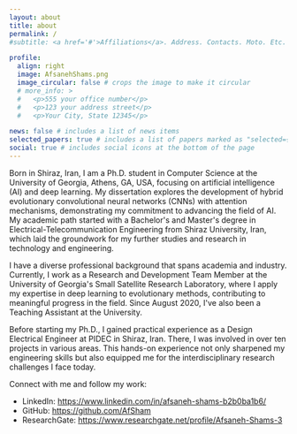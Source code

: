 ```yaml
---
layout: about
title: about
permalink: /
#subtitle: <a href='#'>Affiliations</a>. Address. Contacts. Moto. Etc.

profile:
  align: right
  image: AfsanehShams.png
  image_circular: false # crops the image to make it circular
  # more_info: >
  #   <p>555 your office number</p>
  #   <p>123 your address street</p>
  #   <p>Your City, State 12345</p>

news: false # includes a list of news items
selected_papers: true # includes a list of papers marked as "selected={true}"
social: true # includes social icons at the bottom of the page
---
```



Born in Shiraz, Iran, I am a Ph.D. student in Computer Science at the University of Georgia, Athens, GA, USA, focusing on artificial intelligence (AI) and deep learning. My dissertation explores the development of hybrid evolutionary convolutional neural networks (CNNs) with attention mechanisms, demonstrating my commitment to advancing the field of AI. My academic path started with a Bachelor's and Master's degree in Electrical-Telecommunication Engineering from Shiraz University, Iran, which laid the groundwork for my further studies and research in technology and engineering.

I have a diverse professional background that spans academia and industry. Currently, I work as a Research and Development Team Member at the University of Georgia's Small Satellite Research Laboratory, where I apply my expertise in deep learning to evolutionary methods, contributing to meaningful progress in the field. Since August 2020, I've also been a Teaching Assistant at the University.

Before starting my Ph.D., I gained practical experience as a Design Electrical Engineer at PIDEC in Shiraz, Iran. There, I was involved in over ten projects in various areas. This hands-on experience not only sharpened my engineering skills but also equipped me for the interdisciplinary research challenges I face today.

Connect with me and follow my work:

- LinkedIn: https://www.linkedin.com/in/afsaneh-shams-b2b0ba1b6/
- GitHub: https://github.com/AfSham
- ResearchGate: https://www.researchgate.net/profile/Afsaneh-Shams-3



<!-- Write your biography here. Tell the world about yourself. Link to your favorite [subreddit](http://reddit.com). You can put a picture in, too. The code is already in, just name your picture `prof_pic.jpg` and put it in the `img/` folder.

Put your address / P.O. box / other info right below your picture. You can also disable any of these elements by editing `profile` property of the YAML header of your `_pages/about.md`. Edit `_bibliography/papers.bib` and Jekyll will render your [publications page](/al-folio/publications/) automatically.

Link to your social media connections, too. This theme is set up to use [Font Awesome icons](https://fontawesome.com/) and [Academicons](https://jpswalsh.github.io/academicons/), like the ones below. Add your Facebook, Twitter, LinkedIn, Google Scholar, or just disable all of them. -->
